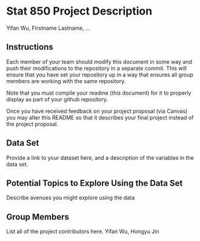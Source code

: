 Stat 850 Project Description
================
Yifan Wu, Firstname Lastname, …

## Instructions

Each member of your team should modify this document in some way and
push their modifications to the repository in a separate commit. This
will ensure that you have set your repository up in a way that ensures
all group members are working with the same repository.

Note that you must compile your readme (this document) for it to
properly display as part of your github repository.

Once you have received feedback on your project proposal (via Canvas)
you may alter this README so that it describes your final project
instead of the project proposal.

## Data Set

Provide a link to your dataset here, and a description of the variables
in the data set.

## Potential Topics to Explore Using the Data Set

Describe avenues you might explore using the data

## Group Members

List all of the project contributors here.
Yifan Wu, Hongyu Jin

